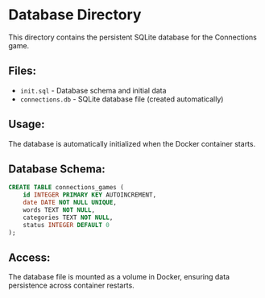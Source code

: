 # Database Directory

This directory contains the persistent SQLite database for the Connections game.

## Files:
- `init.sql` - Database schema and initial data
- `connections.db` - SQLite database file (created automatically)

## Usage:
The database is automatically initialized when the Docker container starts.

## Database Schema:
```sql
CREATE TABLE connections_games (
    id INTEGER PRIMARY KEY AUTOINCREMENT,
    date DATE NOT NULL UNIQUE,
    words TEXT NOT NULL, 
    categories TEXT NOT NULL,
    status INTEGER DEFAULT 0
);
```

## Access:
The database file is mounted as a volume in Docker, ensuring data persistence across container restarts.